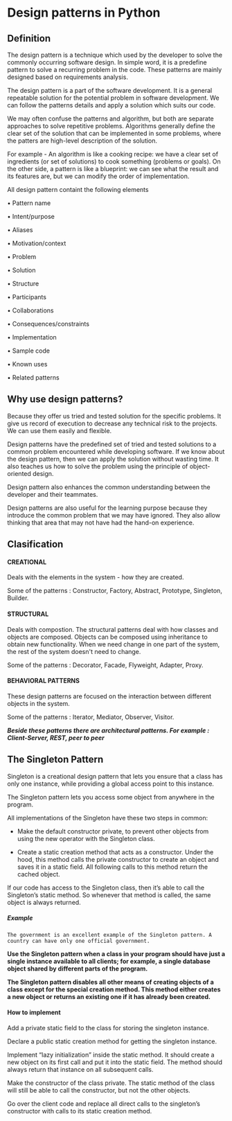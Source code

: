 # Design patterns in Python


## Definition

The design pattern is a technique which used by the developer to solve the commonly occurring software design. In simple word, it is a predefine pattern to solve a recurring problem in the code. These patterns are mainly designed based on requirements analysis.

The design pattern is a part of the software development. It is a general repeatable solution for the potential problem in software development. We can follow the patterns details and apply a solution which suits our code.

We may often confuse the patterns and algorithm, but both are separate approaches to solve repetitive problems. Algorithms generally define the clear set of the solution that can be implemented in some problems, where the patters are high-level description of the solution.

For example - An algorithm is like a cooking recipe: we have a clear set of ingredients (or set of solutions) to cook something (problems or goals). On the other side, a pattern is like a blueprint: we can see what the result and its features are, but we can modify the order of implementation.

All design pattern containt the following elements

• Pattern name

• Intent/purpose

• Aliases

• Motivation/context

• Problem

• Solution

• Structure

• Participants

• Collaborations

• Consequences/constraints

• Implementation

• Sample code

• Known uses

• Related patterns

## Why use design patterns?

Because they offer us tried and tested solution for the specific problems. It give us record of execution to decrease any technical risk to the projects. We can use them easily and flexible.

Design patterns have the predefined set of tried and tested solutions to a common problem encountered while developing software. If we know about the design pattern, then we can apply the solution without wasting time. It also teaches us how to solve the problem using the principle of object-oriented design.

Design pattern also enhances the common understanding between the developer and their teammates. 

Design patterns are also useful for the learning purpose because they introduce the common problem that we may have ignored. They also allow thinking that area that may not have had the hand-on experience.


## Clasification

 #### CREATIONAL
 
 Deals with the elements in the system - how they are created. 
 
 Some of the patterns : Constructor, Factory, Abstract, Prototype, Singleton, Builder.

#### STRUCTURAL

Deals with compostion. The structural patterns deal with how classes and objects are composed. Objects can be composed using inheritance to obtain new functionality. When we need change in one part of the system, the rest of the system doesn't need to change.

Some of the patterns : Decorator, Facade, Flyweight, Adapter, Proxy.

#### BEHAVIORAL PATTERNS

These design patterns are focused on the interaction between different objects in the system.

Some of the patterns : Iterator, Mediator, Observer, Visitor.


***Beside these patterns there are architectural patterns. For example : Client-Server, REST, peer to peer***

## The Singleton Pattern

Singleton is a creational design pattern that lets you ensure that a class has only one instance, while providing a global access point to this instance.

The Singleton pattern lets you access some object from anywhere in the program.

All implementations of the Singleton have these two steps in common:

- Make the default constructor private, to prevent other objects from using the new operator with the Singleton class.

- Create a static creation method that acts as a constructor. Under the hood, this method calls the private constructor to create an object and saves it in a static field. All following calls to this method return the cached object.

If our code has access to the Singleton class, then it’s able to call the Singleton’s static method. So whenever that method is called, the same object is always returned.

##### Example 

```
The government is an excellent example of the Singleton pattern. A country can have only one official government.
```

**Use the Singleton pattern when a class in your program should have just a single instance available to all clients; for example, a single database object shared by different parts of the program.**

**The Singleton pattern disables all other means of creating objects of a class except for the special creation method. This method either creates a new object or returns an existing one if it has already been created.**


#### How to implement

Add a private static field to the class for storing the singleton instance.

Declare a public static creation method for getting the singleton instance.

Implement “lazy initialization” inside the static method. It should create a new object on its first call and put it into the static field. The method should always return that instance on all subsequent calls.

Make the constructor of the class private. The static method of the class will still be able to call the constructor, but not the other objects.

Go over the client code and replace all direct calls to the singleton’s constructor with calls to its static creation method.







